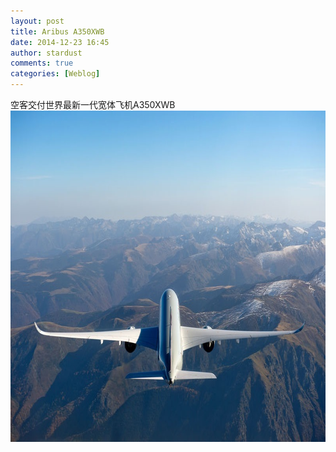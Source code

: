 ```yaml
---
layout: post
title: Aribus A350XWB
date: 2014-12-23 16:45
author: stardust
comments: true
categories: [Weblog]
---
```

空客交付世界最新一代宽体飞机A350XWB
<a href="/wp-content/uploads/2014/12/A350XWB.jpg"><img src="/wp-content/uploads/2014/12/A350XWB.jpg" alt="A350XWB" width="800" height="530" class="alignnone size-full wp-image-857" /></a>
